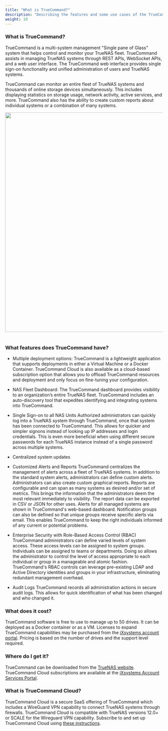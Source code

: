 ```yaml
---
title: "What is TrueCommand?"
description: "Describing the features and some use cases of the TrueCommand NAS management software."
weight: 10
---
```


### What is TrueCommand?

TrueCommand is a multi-system management "Single pane of Glass" system that helps control and monitor your TrueNAS fleet. TrueCommand assists in managing TrueNAS systems through REST APIs, WebSocket APIs, and a web user interface. The TrueCommand web interface provides single sign-on functionality and unified administration of users and TrueNAS systems.

TrueCommand can monitor an entire fleet of TrueNAS systems and thousands of online storage devices simultaneously. This includes displaying statistics on storage usage, network activity, active services, and more. TrueCommand also has the ability to create custom reports about individual systems or a combination of many systems.

<img src="/images/TrueCommandOverview.png" width='700px'>
<br><br>

### What features does TrueCommand have?

- Multiple deployment options: TrueCommand is a lightweight application that supports deployments in either a Virtual Machine or a Docker Container. TrueCommand Cloud is also available as a cloud-based subscription option that allows you to offload TrueCommand resources and deployment and only focus on fine-tuning your configuration.

- NAS Fleet Dashboard: The TrueCommand dashboard provides visibility to an organization’s entire TrueNAS fleet. TrueCommand includes an auto-discovery tool that expedites identifying and integrating systems into TrueCommand.

- Single Sign-on to all NAS Units
 Authorized administrators can quickly log into a TrueNAS system through TrueCommand, once that system has been connected to TrueCommand. This allows for quicker and simpler signons instead of looking up IP addresses and login credentials.  This is even more beneficial when using different secure passwords for each TrueNAS instance instead of a single password across multiple systems.

- Centralized system updates

- Customized Alerts and Reports
 TrueCommand centralizes the management of alerts across a fleet of TrueNAS systems. In addition to the standard system alerts, administrators can define custom alerts.  Administrators can also create custom graphical reports. Reports are configurable and can span as many systems as desired and/or set of metrics.  This brings the information that the administrators deem the most relevant immediately to visibility.  The report data can be exported in CSV or JSON for other uses. 
 Alerts for all managed systems are shown in TrueCommand's web-based dashboard. Notification groups can also be defined so that unique groups receive specific alerts via email.  This enables TrueCommand to keep the right individuals informed of any current or potential problems.

- Enterprise Security with Role-Based Access Control (RBAC)
 TrueCommand administrators can define varied levels of system access.  These access levels can be assigned to system groups. Individuals can be assigned to teams or departments. Doing so allows the administrator to control the level of access appropriate to each individual or group in a manageable and atomic fashion. TrueCommand's RBAC controls can leverage pre-existing LDAP and Active Directory identities and groups in your infrastructure, eliminating redundant  management overhead.

- Audit Logs
 TrueCommand records all administration actions in secure audit logs. This allows for quick identification of what has been changed and who changed it.


### What does it cost?

TrueCommand software is free to use to manage up to 50 drives. It can be deployed as a Docker container or as a VM. Licenses to expand TrueCommand capabilities may be purchased from the [iXsystems account portal](http://portal.ixsystems.com/). Pricing is based on the number of drives and the support level required.

### Where do I get it?

TrueCommand can be downloaded from the [TrueNAS website](https://www.truenas.com/truecommand/). TrueCommand Cloud subscriptions are available at the [iXsystems Account Services Portal](https://portal.ixsystems.com/portal/login/index.php#login).


### What is TrueCommand Cloud?

TrueCommand Cloud is a secure SaaS offering of TrueCommand which includes a WireGuard VPN capability to connect TrueNAS systems through firewalls. TrueCommand Cloud is compatible with TrueNAS versions 12.0+ or SCALE for the Wireguard VPN capability.
Subscribe to and set up TrueCommand Cloud using [these instructions](https://www.truenas.com/docs/truecommand/InstallUpdate/tc_cloud/).




